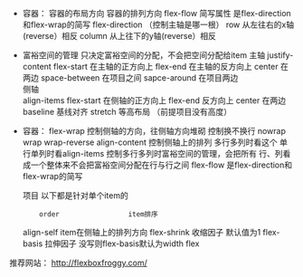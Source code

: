 -  容器：
   容器的布局方向
        容器的排列方向
        flex-flow 简写属性 是flex-direction和flex-wrap的简写
        flex-direction （控制主轴是哪一根）
        row    从左往右的x轴(reverse）相反
        column  从上往下的y轴(reverse）相反

- 富裕空间的管理
    只决定富裕空间的分配，不会把空间分配给item
    主轴
    justify-content 
    flex-start   在主轴的正方向上
    flex-end    在主轴的反方向上
    center      在两边
    space-between  在项目之间
    sapce-around    在项目两边	
    侧轴	
    align-items
    flex-start  在侧轴的正方向上
    flex-end               反方向上	
    center                  在两边
    baseline               基线对齐
    stretch                 等高布局 （前提项目没有高度）



-   容器：    flex-wrap            控制侧轴的方向，往侧轴方向堆砌
    控制换不换行
    nowrap   wrap  wrap-reverse
    align-content    	控制侧轴上的排列
    多行多列时看这个
    单行单列时看align-items
    控制多行多列时富裕空间的管理，会把所有		行、列看成一个整体来不会把富裕空间分配在行与行之间
    flex-flow		是flex-direction和flex-wrap的简写

    项目  以下都是针对单个item的

            order                 item排序
    align-self		  item在侧轴上的排列方向
    flex-shrink 收缩因子  默认值为1
    flex-basis 拉伸因子  没写则flex-basis默认为width 
    flex  

推荐网站： http://flexboxfroggy.com/
